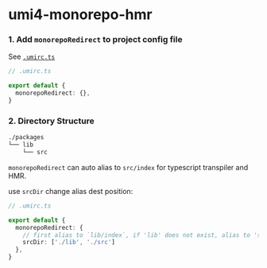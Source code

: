 # umi4-monorepo-hmr

### 1. Add `monorepoRedirect` to project config file

See [`.umirc.ts`](./packages/app/.umirc.ts)

```ts
// .umirc.ts

export default {
  monorepoRedirect: {},
}
```

### 2. Directory Structure

```bash
./packages
└── lib
    └── src
```

`monorepoRedirect` can auto alias to `src/index` for typescript transpiler and HMR.

use `srcDir` change alias dest position:

```ts
// .umirc.ts

export default {
  monorepoRedirect: {
    // first alias to `lib/index`, if 'lib' does not exist, alias to 'src/index'
    srcDir: ['./lib', './src']
  },
}
```
